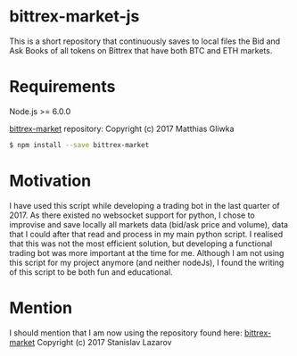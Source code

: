 # bittrex-market-js
This is a short repository that continuously saves to local files the Bid and Ask Books of all tokens on Bittrex that have both BTC and ETH markets.

# Requirements
Node.js >= 6.0.0

[bittrex-market](https://github.com/gliwka/bittrex-market) repository: Copyright (c) 2017 Matthias Gliwka

``` bash
$ npm install --save bittrex-market
```
# Motivation
I have used this script while developing a trading bot in the last quarter of 2017. As there existed no websocket support for python, I chose to improvise and save locally all markets data (bid/ask price and volume), data that I could after that read and process in my main python script. I realised that this was not the most efficient solution, but developing a functional trading bot was more important at the time for me.
Although I am not using this script for my project anymore (and neither nodeJs), I found the writing of this script to be both fun and educational.

# Mention
I should mention that I am now using the repository found here: [bittrex-market](https://github.com/slazarov/python-bittrex-websocket)
Copyright (c) 2017 Stanislav Lazarov 
